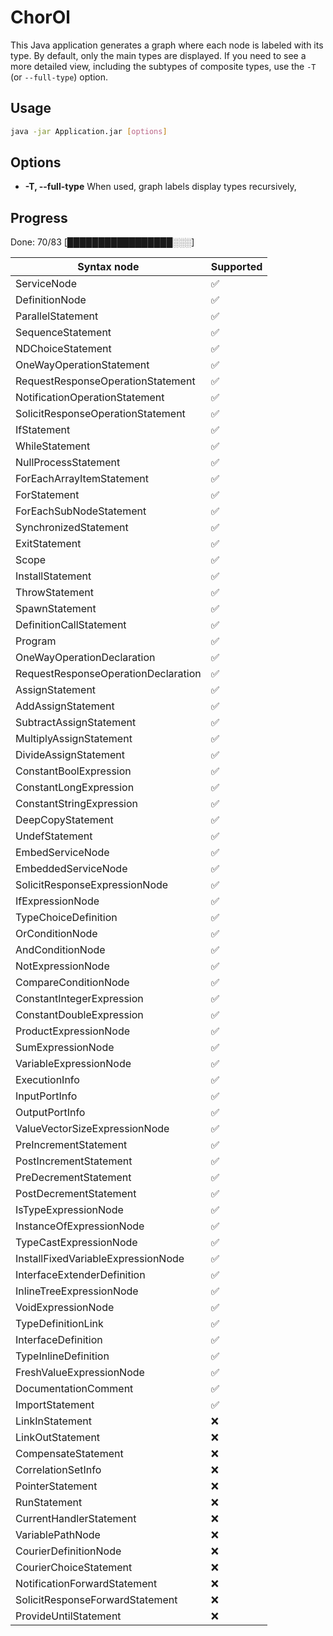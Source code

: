 # ChorOl

This Java application generates a graph where each node is labeled with its type. By default, only the main types are
displayed. If you need to see a more detailed view, including the subtypes of composite types, use the `-T` (or
`--full-type`) option.

## Usage

```bash
java -jar Application.jar [options]
```

## Options

- **-T, --full-type**
  When used, graph labels display types recursively,
## Progress
Done: 70/83
[█████████████████░░░]

| Syntax node                         | Supported |
|-------------------------------------|-----------|
| ServiceNode                         | ✅         |
| DefinitionNode                      | ✅         |
| ParallelStatement                   | ✅         |
| SequenceStatement                   | ✅         |
| NDChoiceStatement                   | ✅         |
| OneWayOperationStatement            | ✅         |
| RequestResponseOperationStatement   | ✅         |
| NotificationOperationStatement      | ✅         |
| SolicitResponseOperationStatement   | ✅         |
| IfStatement                         | ✅         |
| WhileStatement                      | ✅         |
| NullProcessStatement                | ✅         |
| ForEachArrayItemStatement           | ✅         |
| ForStatement                        | ✅         |
| ForEachSubNodeStatement             | ✅         |
| SynchronizedStatement               | ✅         |
| ExitStatement                       | ✅         |
| Scope                               | ✅         |
| InstallStatement                    | ✅         |
| ThrowStatement                      | ✅         |
| SpawnStatement                      | ✅         |
| DefinitionCallStatement             | ✅         |
| Program                             | ✅         |
| OneWayOperationDeclaration          | ✅         |
| RequestResponseOperationDeclaration | ✅         |
| AssignStatement                     | ✅         |
| AddAssignStatement                  | ✅         |
| SubtractAssignStatement             | ✅         |
| MultiplyAssignStatement             | ✅         |
| DivideAssignStatement               | ✅         |
| ConstantBoolExpression              | ✅         |
| ConstantLongExpression              | ✅         |
| ConstantStringExpression            | ✅         |
| DeepCopyStatement                   | ✅         |
| UndefStatement                      | ✅         |
| EmbedServiceNode                    | ✅         |
| EmbeddedServiceNode                 | ✅         |
| SolicitResponseExpressionNode       | ✅         |
| IfExpressionNode                    | ✅         |
| TypeChoiceDefinition                | ✅         |
| OrConditionNode                     | ✅         |
| AndConditionNode                    | ✅         |
| NotExpressionNode                   | ✅         |
| CompareConditionNode                | ✅         |
| ConstantIntegerExpression           | ✅         |
| ConstantDoubleExpression            | ✅         |
| ProductExpressionNode               | ✅         |
| SumExpressionNode                   | ✅         |
| VariableExpressionNode              | ✅         |
| ExecutionInfo                       | ✅         |
| InputPortInfo                       | ✅         |
| OutputPortInfo                      | ✅         |
| ValueVectorSizeExpressionNode       | ✅         |
| PreIncrementStatement               | ✅         |
| PostIncrementStatement              | ✅         |
| PreDecrementStatement               | ✅         |
| PostDecrementStatement              | ✅         |
| IsTypeExpressionNode                | ✅         |
| InstanceOfExpressionNode            | ✅         |
| TypeCastExpressionNode              | ✅         |
| InstallFixedVariableExpressionNode  | ✅         |
| InterfaceExtenderDefinition         | ✅         |
| InlineTreeExpressionNode            | ✅         |
| VoidExpressionNode                  | ✅         |
| TypeDefinitionLink                  | ✅         |
| InterfaceDefinition                 | ✅         |
| TypeInlineDefinition                | ✅         |
| FreshValueExpressionNode            | ✅         |
| DocumentationComment                | ✅         |
| ImportStatement                     | ✅         |
| LinkInStatement                     | ❌         |
| LinkOutStatement                    | ❌         |
| CompensateStatement                 | ❌         |
| CorrelationSetInfo                  | ❌         |
| PointerStatement                    | ❌         |
| RunStatement                        | ❌         |
| CurrentHandlerStatement             | ❌         |
| VariablePathNode                    | ❌         |
| CourierDefinitionNode               | ❌         |
| CourierChoiceStatement              | ❌         |
| NotificationForwardStatement        | ❌         |
| SolicitResponseForwardStatement     | ❌         |
| ProvideUntilStatement               | ❌         |
